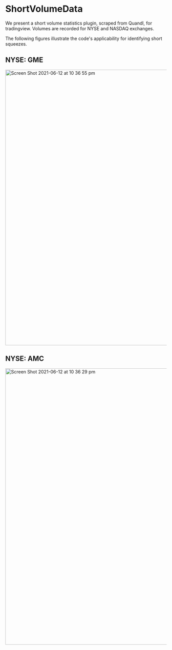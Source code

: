 # ShortVolumeData
We present a short volume statistics plugin, scraped from Quandl, for tradingview. Volumes are recorded for NYSE and NASDAQ exchanges.

The following figures illustrate the code's applicability for identifying short squeezes.

## NYSE: GME
<img width="861" alt="Screen Shot 2021-06-12 at 10 36 55 pm" src="https://user-images.githubusercontent.com/83566493/121777444-3b64d780-cbd1-11eb-8bc5-788c010913c9.png">

## NYSE: AMC
<img width="863" alt="Screen Shot 2021-06-12 at 10 36 29 pm" src="https://user-images.githubusercontent.com/83566493/121777446-3d2e9b00-cbd1-11eb-8038-cb07969283b5.png">
